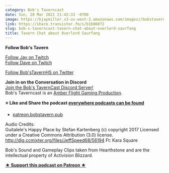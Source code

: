 ```yaml
---
category: Bob's Taverncast
date: Sun, 28 Mar 2021 21:42:33 -0700
image: https://kjaymiller.s3-us-west-2.amazonaws.com/images//bobstavern_256.jpg
link: https://share.transistor.fm/s/b1b066f2
slug: bob-s-taverncast-tavern-chat-about-overlord-saurfang
title: Tavern Chat about Overlord Saurfang
---
```


<p><strong>Follow Bob's Tavern</strong></p><p><a href="https://twitch.tv/kjaymiller">Follow Jay on Twitch</a><br /><a href="https://twitch.tv/doctorfeesh">Follow Dave on Twitch</a></p><p><a href="https://twitter.com/bobstavernhs">Follow Bob'sTavernHS on Twitter</a></p><p><strong>Join in on the Conversation in Discord</strong><br /><a href="https://discord.gg/c2rFknG">Join the Bob's TavernCast Discord Server!</a><br />Bob's Taverncast is an <a href="https://amberflightgaming.wixsite.com/afgaming">Amber Flight Gaming Production</a>. </p><p><strong>⭐ Like and Share the podcast </strong><a href="http://bobstavern.pub/subscribe"><strong>everywhere podcasts can be found</strong></a></p><ul><li><a href="http://patreon.bobstavern.pub/">patreon.bobstavern.pub</a></li></ul><p>Audio Credits:<br />Guitalele's Happy Place by Stefan Kartenberg (c) copyright 2017 Licensed under a Creative Commons Attribution (3.0) license. <a href="http://dig.ccmixter.org/files/JeffSpeed68/56194">http://dig.ccmixter.org/files/JeffSpeed68/56194</a> Ft: Kara Square</p><p>Bob's Sound and Gameplay Clips taken from Hearthstone and are the intellectual property of Activision Blizzard.</p><p><strong><a href="http://patreon.bobstavern.pub" rel="payment" title="★ Support this podcast on Patreon ★">★ Support this podcast on Patreon ★</a></strong></p>
